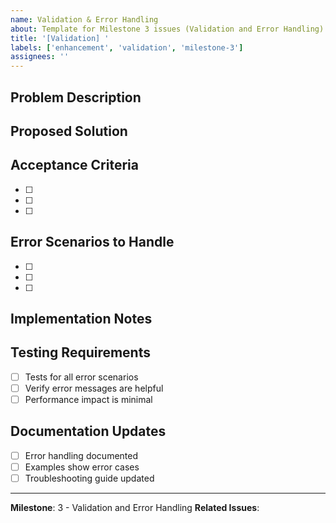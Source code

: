 ```yaml
---
name: Validation & Error Handling
about: Template for Milestone 3 issues (Validation and Error Handling)
title: '[Validation] '
labels: ['enhancement', 'validation', 'milestone-3']
assignees: ''
---
```


## Problem Description
<!-- Describe the current validation/error handling limitation -->

## Proposed Solution
<!-- Describe the validation or error handling improvement -->

## Acceptance Criteria
<!-- List specific requirements that must be met -->
- [ ] 
- [ ] 
- [ ] 

## Error Scenarios to Handle
<!-- List specific error cases that should be caught and handled -->
- [ ] 
- [ ] 
- [ ] 

## Implementation Notes
<!-- Dependencies (like webonyx/graphql-php), performance considerations -->

## Testing Requirements
- [ ] Tests for all error scenarios
- [ ] Verify error messages are helpful
- [ ] Performance impact is minimal

## Documentation Updates
- [ ] Error handling documented
- [ ] Examples show error cases
- [ ] Troubleshooting guide updated

---
**Milestone**: 3 - Validation and Error Handling
**Related Issues**: <!-- Link related issues -->